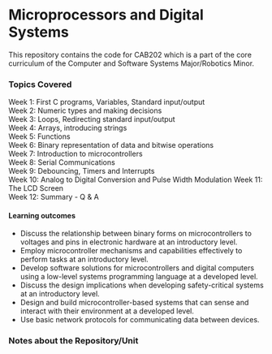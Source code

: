 # Microprocessors and Digital Systems
This repository contains the code for CAB202 which is a part of the core curriculum of the Computer and Software Systems Major/Robotics Minor. 

### Topics Covered 
Week 1: First C programs, Variables, Standard input/output  
Week 2: Numeric types and making decisions  
Week 3: Loops, Redirecting standard input/output  
Week 4: Arrays, introducing strings  
Week 5: Functions  
Week 6: Binary representation of data and bitwise operations  
Week 7: Introduction to microcontrollers  
Week 8: Serial Communications  
Week 9: Debouncing, Timers and Interrupts  
Week 10: Analog to Digital Conversion and Pulse Width Modulation
Week 11: The LCD Screen  
Week 12: Summary - Q & A  

#### Learning outcomes
-   Discuss the relationship between binary forms on microcontrollers to voltages and pins in electronic hardware at an introductory level.
-   Employ microcontroller mechanisms and capabilities effectively to perform tasks at an introductory level.
-   Develop software solutions for microcontrollers and digital computers using a low-level systems programming language at a developed level.
-   Discuss the design implications when developing safety-critical systems at an introductory level.
-   Design and build microcontroller-based systems that can sense and interact with their environment at a developed level.
-   Use basic network protocols for communicating data between devices.


### Notes about the Repository/Unit
